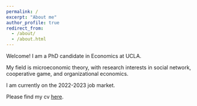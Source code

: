 ```yaml
---
permalink: /
excerpt: "About me"
author_profile: true
redirect_from: 
  - /about/
  - /about.html
---
```


Welcome! I am a PhD candidate in Economics at UCLA. 

My field is microeconomic theory, with research interests in social network, cooperative game, and organizational economics. 

I am currently on the 2022-2023 job market.

Please find my cv [here](https://drive.google.com/file/d/11bOXrkj1a0YyqF_fdV0-3ekzB3LTXP6K/view?usp=sharing).
